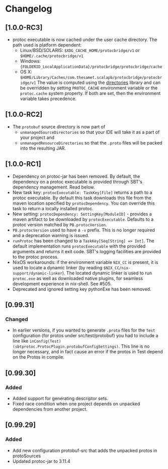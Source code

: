 # Changelog

## [1.0.0-RC3]
* protoc executable is now cached under the user cache directory. The path
  used is platform dependent:
  * Linux/BSD/SOLARIS: `$XDG_CACHE_HOME/protocbridge/v1` or `$HOME/.cache/protocbridge/v1`
  * Windows: `{FOLDERID_LocalApplicationData}/protocbridge/protocbridge/cache`
  * OS X: `$HOME/Library/Caches/com.thesamet.scalapb/protocbridge/protocbridge/v1`
  The value is computed using the [directories](https://github.com/dirs-dev/directories-jvm) library
  and can be overridden by setting `PROTOC_CACHE` environment variable or the
  `protoc.cache` system property. If both are set, then the environment
  variable takes precedence.

## [1.0.0-RC2]
* The `protobuf` source directory is now part of
  * `unmanagedSourceDirectories` so that your IDE will take it as a part of your project and
  * `unmanagedResourceDirectories` so that the `.proto` files will be packed into the resulting JAR.

## [1.0.0-RC1]
* Dependency on protoc-jar has been removed. By default, the dependency on a protoc executable is provided
  through SBT's dependency management. Read below.
* New task key: `protocExecutable: TaskKey[File]` returns a path to a protoc executable.
  By default this task downloads this file from the maven location specified by `protocDependency`.
  You can override this task to return a locally installed protoc.
* New setting: `protocDependency: SettingKey[ModuleID]` - provides a maven artifact to be downloaded
  by `protocExecutable`. Defaults to a protoc version matched by `PB.protocVersion`.
* `PB.protocVersion` used to have a `-v` prefix. This is no longer required and a deprecation warning is issued.
* `runProtoc` has been changed to a `TaskKey[Seq[String] => Int]`. The default implementation runs `protocExecutable`
  with the provided arguments and returns it exit code. SBT's logging facilities are provided to the protoc process.
* NixOS workarounds: if the environment variable `NIX_CC` is present, it is used to locate a dynamic linker (by reading `$NIX_CC/nix-support/dynamic-linker`). The located dynamic linker is used to run `protoc.exe` as well as downloaded native plugins, for seamless development experience in nix-shell. See #505.
* Deprecated and ignored setting key pythonExe has been removed.

## [0.99.31]

### Changed
- In earlier versions, if you wanted to generate `.proto` files for the `Test` configuration (for protos under src/test/protobuf)
you had to include a line like `inConfig(Test)(sbtprotoc.ProtocPlugin.protobufConfigSettings)`.
This line is no longer necessary, and in fact cause an error if the protos in
Test depend on the Protos in compile.

## [0.99.30]
### Added
* Added support for generating descriptor sets.
* Fixed race condition when one project depends on unpacked dependencies from
  another project.

## [0.99.29]
### Added
- Add new configuration protobuf-src that adds the unpacked protos in protoSources
- Updated protoc-jar to 3.11.4

